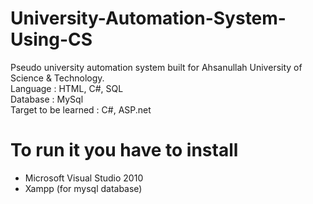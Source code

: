 # University-Automation-System-Using-CS
Pseudo university automation system built for Ahsanullah University of Science & Technology.  
Language : HTML, C#, SQL  
Database : MySql  
Target to be learned : C#, ASP.net  

# To run it you have to install
* Microsoft Visual Studio 2010
* Xampp (for mysql database)
